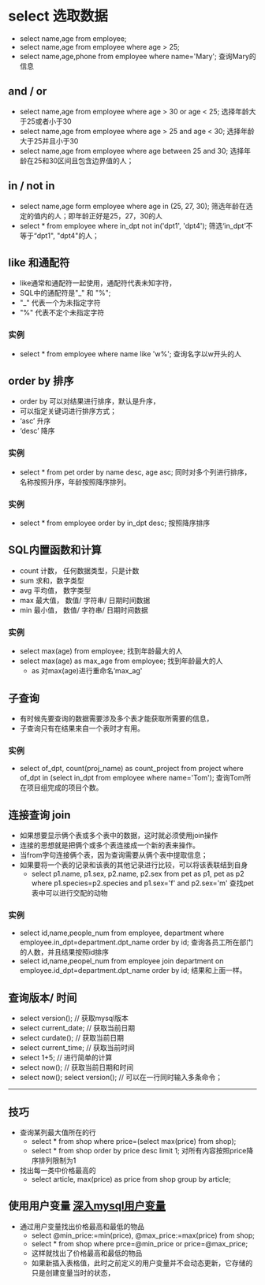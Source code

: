 # select 选取数据

- select name,age from employee;
- select name,age from employee where age > 25; 
- select name,age,phone from employee where name='Mary'; 查询Mary的信息

## and / or
- select name,age from employee where age > 30 or age < 25; 选择年龄大于25或者小于30
- select name,age from employee where age > 25 and age < 30;  选择年龄大于25并且小于30
- select name,age from employee where age between 25 and 30;  选择年龄在25和30区间且包含边界值的人；

## in / not in
- select name,age form employee where age in (25, 27, 30);  筛选年龄在选定的值内的人；即年龄正好是25，27，30的人
- select * from employee where in_dpt not in('dpt1', 'dpt4');  筛选‘in_dpt’不等于“dpt1", "dpt4"的人；

## like 和通配符
- like通常和通配符一起使用，通配符代表未知字符，
- SQL中的通配符是"_" 和 "%";
- "_" 代表一个为未指定字符
- "%" 代表不定个未指定字符

### 实例
- select * from employee where name like 'w%'; 查询名字以w开头的人

## order by 排序
- order by 可以对结果进行排序，默认是升序，
- 可以指定关键词进行排序方式； 
- ‘asc’ 升序
- ‘desc’ 降序

### 实例
- select * from pet order by name desc, age asc; 同时对多个列进行排序，名称按照升序，年龄按照降序排列。

### 实例
- select * from employee order by in_dpt desc;  按照降序排序

## SQL内置函数和计算
- count 计数， 任何数据类型，只是计数
- sum 求和，数字类型
- avg 平均值， 数字类型
- max 最大值， 数值/ 字符串/ 日期时间数据
- min 最小值， 数值/ 字符串/ 日期时间数据

### 实例
- select max(age) from employee;  找到年龄最大的人
- select max(age) as max_age from employee; 找到年龄最大的人
	- as 对max(age)进行重命名‘max_ag'

## 子查询
- 有时候先要查询的数据需要涉及多个表才能获取所需要的信息，
- 子查询只有在结果来自一个表时才有用。

### 实例
- select of_dpt, count(proj_name) as count_project from project where of_dpt in (select in_dpt from employee where name='Tom');   查询Tom所在项目组完成的项目个数。

## 连接查询 join
- 如果想要显示俩个表或多个表中的数据，这时就必须使用join操作
- 连接的思想就是把俩个或多个表连接成一个新的表来操作。
- 当from字句连接俩个表，因为查询需要从俩个表中提取信息；
- 如果要将一个表的记录和该表的其他记录进行比较，可以将该表联结到自身
	- select p1.name, p1.sex, p2.name, p2.sex from pet as p1, pet as p2 where p1.species=p2.species and p1.sex='f' and p2.sex='m'  查找pet表中可以进行交配的动物

### 实例
- select id,name,people_num from employee, department where employee.in_dpt=department.dpt_name order by id;  查询各员工所在部门的人数，并且结果按照id排序
- select id,name,peopel_num from employee join department on employee.id_dpt=department.dpt_name order by id; 结果和上面一样。

## 查询版本/ 时间
- select version(); // 获取mysql版本
- select current_date; // 获取当前日期
- select curdate(); // 获取当前日期
- select current_time; // 获取当前时间
- select 1+5; // 进行简单的计算
- select now(); // 获取当前日期和时间
- select now(); select version(); // 可以在一行同时输入多条命令；

---

## 技巧
- 查询某列最大值所在的行
	- select * from shop where price=(select max(price) from shop);
	- select * from shop order by price desc limit 1; 对所有内容按照price降序排列限制为1
- 找出每一类中价格最高的
	- select article, max(price) as price from shop group by article;

## 使用用户变量 [深入mysql用户变量](http://blog.ihuxu.com/explaination-of-the-mysql-variables-usage-and-the-use-case/#mysql-user-defined-variables)
- 通过用户变量找出价格最高和最低的物品
	- select @min_price:=min(price), @max_price:=max(price) from shop;
	- select * from shop where prce=@min_price or price=@max_price;
	- 这样就找出了价格最高和最低的物品
	- 如果新插入表格值，此时之前定义的用户变量并不会动态更新，它存储的只是创建变量当时的状态，

